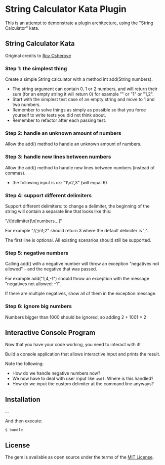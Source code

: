 # String Calculator Kata Plugin

This is an attempt to demonstrate a plugin architecture, using the "String Calculator" kata.

## String Calculator Kata

Original credits to [Roy Osherove](http://osherove.com/tdd-kata-1)

### Step 1: the simplest thing

Create a simple String calculator with a method int add(String numbers).

- The string argument can contain 0, 1 or 2 numbers, and will return their sum (for an empty string it will return 0) for example "" or "1" or "1,2".
- Start with the simplest test case of an empty string and move to 1 and two numbers.
- Remember to solve things as simply as possible so that you force yourself to write tests you did not think about.
- Remember to refactor after each passing test.

### Step 2: handle an unknown amount of numbers

Allow the add() method to handle an unknown amount of numbers.

### Step 3: handle new lines between numbers

Allow the add() method to handle new lines between numbers (instead of commas).

- the following input is ok: "1\n2,3" (will equal 6)

### Step 4: support different delimiters

Support different delimiters: to change a delimiter, the beginning of the string will contain a separate line that looks like this:

"//[delimiter]\n[numbers...]"

For example "//;\n1;2" should return 3 where the default delimiter is ';'.

The first line is optional. All existing scenarios should still be supported.

### Step 5: negative numbers

Calling add() with a negative number will throw an exception "negatives not allowed" - and the negative that was passed.

For example add("1,4,-1") should throw an exception with the message "negatives not allowed: -1".

If there are multiple negatives, show all of them in the exception message.

### Step 6: ignore big numbers

Numbers bigger than 1000 should be ignored, so adding 2 + 1001 = 2

## Interactive Console Program

Now that you have your code working, you need to interact with it!

Build a console application that allows interactive input and prints the result.

Note the following:

- How do we handle negative numbers now?
- We now have to deal with user input like `asdf`. Where is this handled?
- How do we input the custom delimiter at the command line anyways?

## Installation

...

And then execute:

    $ bundle

## License

The gem is available as open source under the terms of the [MIT License](https://opensource.org/licenses/MIT).
